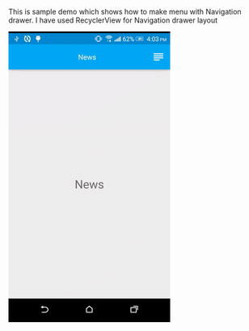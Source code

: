 This is sample demo which shows how to make menu with Navigation drawer.
I have used RecyclerView for Navigation drawer layout

![NavigationDrawerWithRecyclerView](navigation_drawer_recyclerview.gif)


